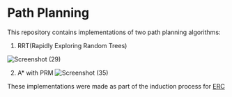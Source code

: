 # Path Planning

This repository contains implementations of two path planning algorithms:
1. RRT(Rapidly Exploring Random Trees)


![Screenshot (29)](https://user-images.githubusercontent.com/100462736/167250135-ee8d26f2-9d19-4e79-9564-9f86dbd488ef.png)

2. A* with PRM
![Screenshot (35)](https://user-images.githubusercontent.com/100462736/167923232-c3985024-d43d-4e72-8589-1bfd7f5ad74a.png)

These implementations were made as part of the induction process for [ERC](https://github.com/ERC-BPGC)
